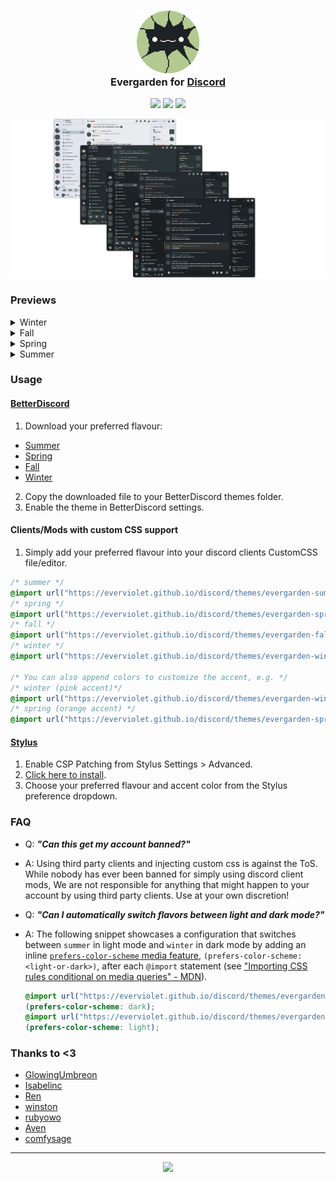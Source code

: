 <h3 align="center">
	<img src="https://github.com/everviolet/.github/raw/main/assets/logo-circle.png" width="100" alt="Logo"/><br/>
	Evergarden for <a href="https://discord.app">Discord</a>
</h3>

<p align="center">
	<a href="https://github.com/everviolet/discord/stargazers"><img src="https://img.shields.io/github/stars/everviolet/discord?style=for-the-badge&colorA=313B40&colorB=DBBC7F"></a>
	<a href="https://github.com/everviolet/discord/issues"><img src="https://img.shields.io/github/issues/everviolet/discord?style=for-the-badge&colorA=313B40&colorB=E69875"></a>
	<a href="https://github.com/everviolet/discord/contributors"><img src="https://img.shields.io/github/contributors/everviolet/discord?style=for-the-badge&colorA=313B40&colorB=97C9C3"></a>
</p>

<p align="center">
	<img src="https://raw.githubusercontent.com/everviolet/discord/main/assets/previews/preview.webp"/>
</p>

### Previews

<details>
<summary>Winter</summary>
<img src="https://raw.githubusercontent.com/everviolet/discord/main/assets/previews/winter.webp"/>
</details>
<details>
<summary>Fall</summary>
<img src="https://raw.githubusercontent.com/everviolet/discord/main/assets/previews/fall.webp"/>
</details>
<details>
<summary>Spring</summary>
<img src="https://raw.githubusercontent.com/everviolet/discord/main/assets/previews/spring.webp"/>
</details>
<details>
<summary>Summer</summary>
<img src="https://raw.githubusercontent.com/everviolet/discord/main/assets/previews/summer.webp"/>
</details>

### Usage

#### [BetterDiscord](https://betterdiscord.app)

1. Download your preferred flavour:

- [Summer](./themes/summer.theme.css?raw=1)
- [Spring](./themes/spring.theme.css?raw=1)
- [Fall](./themes/fall.theme.css?raw=1)
- [Winter](./themes/winter.theme.css?raw=1)

2. Copy the downloaded file to your BetterDiscord themes folder.
3. Enable the theme in BetterDiscord settings.

#### Clients/Mods with custom CSS support

1. Simply add your preferred flavour into your discord clients CustomCSS file/editor.

```css
/* summer */
@import url("https://everviolet.github.io/discord/themes/evergarden-summer.theme.css");
/* spring */
@import url("https://everviolet.github.io/discord/themes/evergarden-spring.theme.css");
/* fall */
@import url("https://everviolet.github.io/discord/themes/evergarden-fall.theme.css");
/* winter */
@import url("https://everviolet.github.io/discord/themes/evergarden-winter.theme.css");

/* You can also append colors to customize the accent, e.g. */
/* winter (pink accent)*/
@import url("https://everviolet.github.io/discord/themes/evergarden-winter-pink.theme.css");
/* spring (orange accent) */
@import url("https://everviolet.github.io/discord/themes/evergarden-spring-orange.theme.css");
```

#### [Stylus](https://github.com/openstyles/stylus)

1. Enable CSP Patching from Stylus Settings > Advanced.
2. [Click here to install](https://github.com/everviolet/discord/raw/main/discord.user.css).
3. Choose your preferred flavour and accent color from the Stylus preference dropdown.

### FAQ

- Q: **_"Can this get my account banned?"_**
- A: Using third party clients and injecting custom css is against the ToS. While nobody has ever been banned for simply using discord client mods, We are not responsible for anything that might happen to your account by using third party clients. Use at your own discretion!

- Q: **_"Can I automatically switch flavors between light and dark mode?"_**
- A: The following snippet showcases a configuration that switches between
  `summer` in light mode and `winter` in dark mode by adding an inline
  [`prefers-color-scheme` media
  feature](https://developer.mozilla.org/en-US/docs/Web/CSS/@media/prefers-color-scheme),
  `(prefers-color-scheme: <light-or-dark>)`, after each `@import` statement
  (see ["Importing CSS rules conditional on media queries" -
  MDN](https://developer.mozilla.org/en-US/docs/Web/CSS/@import#importing_css_rules_conditional_on_media_queries)).

  ```css
  @import url("https://everviolet.github.io/discord/themes/evergarden-winter.theme.css")
  (prefers-color-scheme: dark);
  @import url("https://everviolet.github.io/discord/themes/evergarden-summer.theme.css")
  (prefers-color-scheme: light);
  ```

### Thanks to <3

- [GlowingUmbreon](https://github.com/glowingumbreon)
- [Isabelinc](https://github.com/Isabelincorp)
- [Ren](https://github.com/watatomo)
- [winston](https://github.com/nekowinston)
- [rubyowo](https://github.com/rubyowo)
- [Aven](https://github.com/ToxicAven)
- [comfysage](https://github.com/comfysage)

<hr>

<p align="center">
	<a href="https://github.com/comfysage/evergarden/blob/mega/LICENSE"><img src="https://img.shields.io/static/v1.svg?style=for-the-badge&label=LICENSE&message=GPL3&colorA=313B40&colorB=9BB5CF"/></a>
</p>
